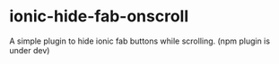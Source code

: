 # ionic-hide-fab-onscroll
A simple plugin to hide ionic fab buttons while scrolling.
(npm plugin is under dev)
